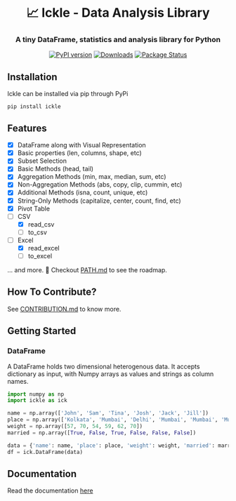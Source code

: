 <h1 align="center"> 📈 Ickle - Data Analysis Library</h1>

<h3 align="center">
  A tiny DataFrame, statistics and analysis library for Python
</h3>

<div align="center">

[![PyPI version](https://badge.fury.io/py/ickle.svg)](https://badge.fury.io/py/ickle)
[![Downloads](https://static.pepy.tech/personalized-badge/ickle?period=total&units=international_system&left_color=grey&right_color=orange&left_text=Downloads)](https://pepy.tech/project/ickle)
[![Package Status](https://img.shields.io/static/v1?label=status&message=stable&color=brightgreen)](https://pypi.org/project/ickle/)
  
</div>

## Installation

Ickle can be installed via pip through PyPi

```
pip install ickle
```

## Features
- [x]  DataFrame along with Visual Representation
- [x]  Basic properties (len, columns, shape, etc)
- [x]  Subset Selection
- [x]  Basic Methods (head, tail)
- [x]  Aggregation Methods (min, max, median, sum, etc)
- [x]  Non-Aggregation Methods (abs, copy, clip, cummin, etc)
- [x]  Additional Methods (isna, count, unique, etc)
- [x]  String-Only Methods (capitalize, center, count, find, etc)
- [x]  Pivot Table
- [ ]  CSV
    - [x]  read_csv
    - [ ]  to_csv
- [ ]  Excel
    - [x]  read_excel
    - [ ]  to_excel
    
... and more. 🚀 Checkout [PATH.md](PATH.md) to see the roadmap.

## How To Contribute?
See [CONTRIBUTION.md](CONTRIBUTION.md) to know more.

## Getting Started

### DataFrame
A DataFrame holds two dimensional heterogenous data. It accepts dictionary as input, with Numpy arrays as values and strings as column names.

```py
import numpy as np
import ickle as ick

name = np.array(['John', 'Sam', 'Tina', 'Josh', 'Jack', 'Jill'])
place = np.array(['Kolkata', 'Mumbai', 'Delhi', 'Mumbai', 'Mumbai', 'Mumbai'])
weight = np.array([57, 70, 54, 59, 62, 70])
married = np.array([True, False, True, False, False, False])

data = {'name': name, 'place': place, 'weight': weight, 'married': married}
df = ick.DataFrame(data)
```

## Documentation

Read the documentation <a href="https://nbviewer.org/github/karishmashuklaa/ickle/blob/master/Ickle%20Documentation.ipynb">here</a>
